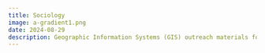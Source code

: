 ```yaml
---
title: Sociology
image: a-gradient1.png
date: 2024-08-29
description: Geographic Information Systems (GIS) outreach materials for courses in Sociology
---
```

